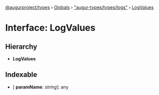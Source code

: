 [@augurproject/types](../README.md) › [Globals](../globals.md) › ["augur-types/types/logs"](../modules/_augur_types_types_logs_.md) › [LogValues](_augur_types_types_logs_.logvalues.md)

# Interface: LogValues

## Hierarchy

* **LogValues**

## Indexable

* \[ **paramName**: *string*\]: any
